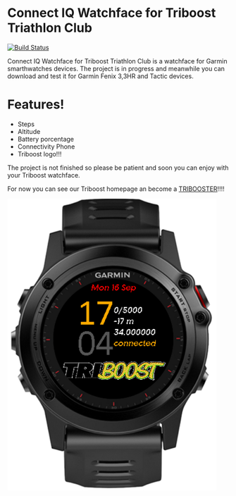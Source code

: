 # Connect IQ Watchface for Triboost Triathlon Club

[![Build Status](https://travis-ci.org/joemccann/dillinger.svg?branch=master)](https://travis-ci.org/joemccann/dillinger)

Connect IQ Watchface for Triboost Triathlon Club is a watchface for Garmin smarthwatches devices. The project is in progress and meanwhile you can download and test it for Garmin Fenix 3,3HR and Tactic devices.

# Features!

  - Steps
  - Altitude
  - Battery porcentage
  - Connectivity Phone
  - Triboost logo!!!

The project is not finished so please be patient and soon you can enjoy with your Triboost watchface.

For now you can see our Triboost homepage an become a [TRIBOOSTER](https://www.triboost.club/)!!!!

![Triboost Watchface](/images/triboost1.0.PNG)